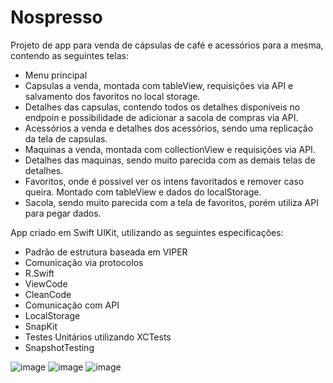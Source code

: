 # Nospresso
Projeto de app para venda de cápsulas de café e acessórios para a mesma, contendo as seguintes telas:
- Menu principal
- Capsulas a venda, montada com tableView, requisições via API e salvamento dos favoritos no local storage.
- Detalhes das capsulas, contendo todos os detalhes disponiveis no endpoin e possibilidade de adicionar a sacola de compras via API.
- Acessórios a venda e detalhes dos acessórios, sendo uma replicação da tela de capsulas.
- Maquinas a venda, montada com collectionView e requisições via API.
- Detalhes das maquinas, sendo muito parecida com as demais telas de detalhes.
- Favoritos, onde é possivel ver os intens favoritados e remover caso queira. Montado com tableView e dados do localStorage.
- Sacola, sendo muito parecida com a tela de favoritos, porém utiliza API para pegar dados.

App criado em Swift UIKit, utilizando as seguintes especificações:
- Padrão de estrutura baseada em VIPER 
- Comunicação via protocolos 
- R.Swift 
- ViewCode 
- CleanCode
- Comunicação com API
- LocalStorage
- SnapKit
- Testes Unitários utilizando XCTests
- SnapshotTesting


![image](https://github.com/burghausen8/Nospresso/assets/96838388/7b9f5723-f263-420c-8290-67da180d6e35)
![image](https://github.com/burghausen8/Nospresso/assets/96838388/d96e8554-ef95-4d87-9f42-7d6bdf29ec14)
![image](https://github.com/burghausen8/Nospresso/assets/96838388/c82dbeb6-0c8e-4502-8739-2b30cfd2d4f8)


